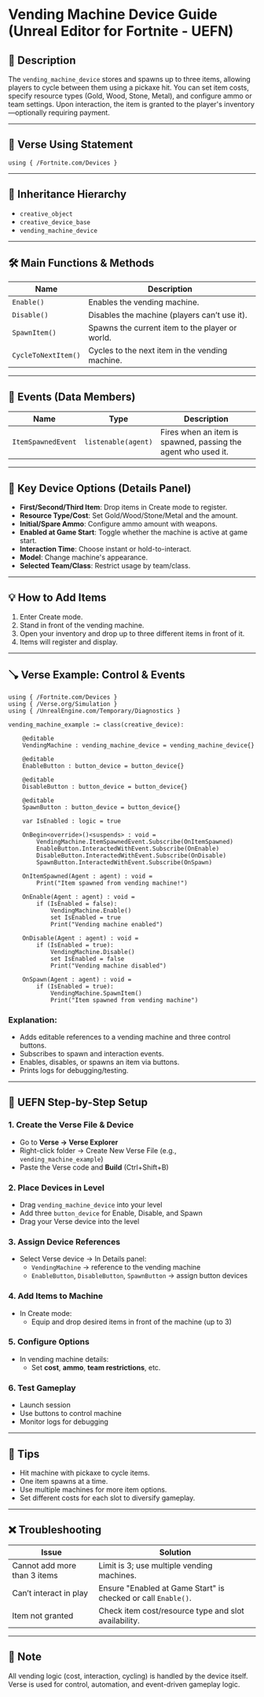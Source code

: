 # Vending Machine Device Guide (Unreal Editor for Fortnite - UEFN)

## 🔹 Description
The `vending_machine_device` stores and spawns up to three items, allowing players to cycle between them using a pickaxe hit. You can set item costs, specify resource types (Gold, Wood, Stone, Metal), and configure ammo or team settings. Upon interaction, the item is granted to the player's inventory—optionally requiring payment.

---

## 🧱 Verse Using Statement
```verse
using { /Fortnite.com/Devices }
```

---

## 🔗 Inheritance Hierarchy
- `creative_object`
- `creative_device_base`
- `vending_machine_device`

---

## 🛠️ Main Functions & Methods
| Name               | Description                                                  |
|--------------------|--------------------------------------------------------------|
| `Enable()`         | Enables the vending machine.                                |
| `Disable()`        | Disables the machine (players can’t use it).                |
| `SpawnItem()`      | Spawns the current item to the player or world.             |
| `CycleToNextItem()`| Cycles to the next item in the vending machine.             |

---

## 🧹 Events (Data Members)
| Name               | Type             | Description                                             |
|--------------------|------------------|---------------------------------------------------------|
| `ItemSpawnedEvent` | `listenable(agent)` | Fires when an item is spawned, passing the agent who used it. |

---

## 🎠 Key Device Options (Details Panel)
- **First/Second/Third Item**: Drop items in Create mode to register.
- **Resource Type/Cost**: Set Gold/Wood/Stone/Metal and the amount.
- **Initial/Spare Ammo**: Configure ammo amount with weapons.
- **Enabled at Game Start**: Toggle whether the machine is active at game start.
- **Interaction Time**: Choose instant or hold-to-interact.
- **Model**: Change machine's appearance.
- **Selected Team/Class**: Restrict usage by team/class.

---

## 💡 How to Add Items
1. Enter Create mode.
2. Stand in front of the vending machine.
3. Open your inventory and drop up to three different items in front of it.
4. Items will register and display.

---

## 🪠 Verse Example: Control & Events
```verse
using { /Fortnite.com/Devices }
using { /Verse.org/Simulation }
using { /UnrealEngine.com/Temporary/Diagnostics }

vending_machine_example := class(creative_device):

    @editable
    VendingMachine : vending_machine_device = vending_machine_device{}

    @editable
    EnableButton : button_device = button_device{}

    @editable
    DisableButton : button_device = button_device{}

    @editable
    SpawnButton : button_device = button_device{}

    var IsEnabled : logic = true

    OnBegin<override>()<suspends> : void =
        VendingMachine.ItemSpawnedEvent.Subscribe(OnItemSpawned)
        EnableButton.InteractedWithEvent.Subscribe(OnEnable)
        DisableButton.InteractedWithEvent.Subscribe(OnDisable)
        SpawnButton.InteractedWithEvent.Subscribe(OnSpawn)

    OnItemSpawned(Agent : agent) : void =
        Print("Item spawned from vending machine!")

    OnEnable(Agent : agent) : void =
        if (IsEnabled = false):
            VendingMachine.Enable()
            set IsEnabled = true
            Print("Vending machine enabled")

    OnDisable(Agent : agent) : void =
        if (IsEnabled = true):
            VendingMachine.Disable()
            set IsEnabled = false
            Print("Vending machine disabled")

    OnSpawn(Agent : agent) : void =
        if (IsEnabled = true):
            VendingMachine.SpawnItem()
            Print("Item spawned from vending machine")
```

### Explanation:
- Adds editable references to a vending machine and three control buttons.
- Subscribes to spawn and interaction events.
- Enables, disables, or spawns an item via buttons.
- Prints logs for debugging/testing.

---

## 💪 UEFN Step-by-Step Setup
### 1. Create the Verse File & Device
- Go to **Verse → Verse Explorer**
- Right-click folder → Create New Verse File (e.g., `vending_machine_example`)
- Paste the Verse code and **Build** (Ctrl+Shift+B)

### 2. Place Devices in Level
- Drag `vending_machine_device` into your level
- Add three `button_device` for Enable, Disable, and Spawn
- Drag your Verse device into the level

### 3. Assign Device References
- Select Verse device → In Details panel:
  - `VendingMachine` → reference to the vending machine
  - `EnableButton`, `DisableButton`, `SpawnButton` → assign button devices

### 4. Add Items to Machine
- In Create mode:
  - Equip and drop desired items in front of the machine (up to 3)

### 5. Configure Options
- In vending machine details:
  - Set **cost**, **ammo**, **team restrictions**, etc.

### 6. Test Gameplay
- Launch session
- Use buttons to control machine
- Monitor logs for debugging

---

## 🧠 Tips
- Hit machine with pickaxe to cycle items.
- One item spawns at a time.
- Use multiple machines for more item options.
- Set different costs for each slot to diversify gameplay.

---

## ❌ Troubleshooting
| Issue                         | Solution                                           |
|-------------------------------|----------------------------------------------------|
| Cannot add more than 3 items | Limit is 3; use multiple vending machines.         |
| Can’t interact in play       | Ensure "Enabled at Game Start" is checked or call `Enable()`. |
| Item not granted             | Check item cost/resource type and slot availability. |

---

## 📅 Note
All vending logic (cost, interaction, cycling) is handled by the device itself. Verse is used for control, automation, and event-driven gameplay logic.

